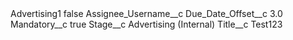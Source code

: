 <?xml version="1.0" encoding="UTF-8"?>
<CustomMetadata xmlns="http://soap.sforce.com/2006/04/metadata" xmlns:xsi="http://www.w3.org/2001/XMLSchema-instance" xmlns:xsd="http://www.w3.org/2001/XMLSchema">
    <label>Advertising1</label>
    <protected>false</protected>
    <values>
        <field>Assignee_Username__c</field>
        <value xsi:nil="true"/>
    </values>
    <values>
        <field>Due_Date_Offset__c</field>
        <value xsi:type="xsd:double">3.0</value>
    </values>
    <values>
        <field>Mandatory__c</field>
        <value xsi:type="xsd:boolean">true</value>
    </values>
    <values>
        <field>Stage__c</field>
        <value xsi:type="xsd:string">Advertising (Internal)</value>
    </values>
    <values>
        <field>Title__c</field>
        <value xsi:type="xsd:string">Test123</value>
    </values>
</CustomMetadata>
